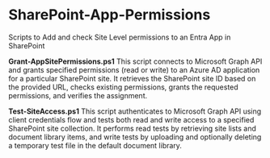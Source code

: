 # SharePoint-App-Permissions
Scripts to Add and check Site Level permissions to an Entra App in SharePoint

**Grant-AppSitePermissions.ps1**
This script connects to Microsoft Graph API and grants specified permissions (read or write) to an Azure AD application for a particular SharePoint site. 
It retrieves the SharePoint site ID based on the provided URL, checks existing permissions, grants the requested permissions, and verifies the assignment.


**Test-SiteAccess.ps1**
This script authenticates to Microsoft Graph API using client credentials flow and tests both read and write access to a specified SharePoint site collection. 
It performs read tests by retrieving site lists and document library items, and write tests by uploading and optionally deleting a temporary test file in the default document library.
